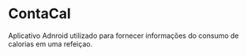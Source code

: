# ContaCal
Aplicativo Adnroid utilizado para fornecer informações do consumo de calorias em uma refeiçao.
